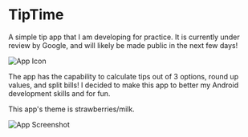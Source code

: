 # TipTime
A simple tip app that I am developing for practice.
It is currently under review by Google, and will likely be made public in the next few days!

![App Icon](https://lh3.googleusercontent.com/LRIg2EIyDQnYS0l-CIhCzNaqQ0R0izzpzuDMuWTVSf6oUlT_gPtlInzJHWFmDL3jyAv-uH6O55fOgJb7kX11wvZaYeamQAezA1qyVRbROb1tzDX4uz8MG87eo6GeFRXcqH0Pi9tpVhnwQjPOZtgLS16xgcj0fyIG1b7rCM86jCYUgYwlGpNEDfOEYbF7BAB8n-LNNddfQdAvRI5iyabyk7Yn2kkNmtQGlhclu1JTZ4vLUyPY5OGYwV7B7UPv9HcLcQpCbHcwcivjYPcaVeCh8xEsIhskQvIvXLV2aEqG3plsOAzbQa0c96Y95vWXHp5hSV-sG0hhQ_NLbfnqRYHgqB3Y2_LkriwcMQpk3AAKVE0F_-APoNnqxqCJHUZL6rApcLKVM0ztBy9iJEErgCsym-0hVC9NYZdsFwyUrcMzS2ZK-vaYPoPr1Gb5PlOm2Dv2eExTjjHs9_k9TJqXjaXn_75hxx4-OHV2E0eXRNHj066-mZTLFfPLo8Me5Szf9jzmHLL6N25qsAvwkHFHuUHsjzdum-Pd58HJ90nB6tyR9RjgNrnH1uWcdBOwaR05Kj-vZeu0H_IZ4dTNeMvMt78aXQZ_mW6FBBGzjtkstd2f3EY7De4O_xdIUUM2qD-nTnwaPEVMmEhZBLx10mh8kCnI3R5FjQZLJGgHHjOXAYHE3QHl4SIDNhgv9y1WzfB5=s480-no?authuser=0)

The app has the capability to calculate tips out of 3 options, round up values, and split bills!
I decided to make this app to better my Android development skills and for fun.

This app's theme is strawberries/milk.

![App Screenshot](https://photos.google.com/photo/AF1QipOnoLd0YN0tDKEj7pzdfrfF3j9si6Ys-Oyqel5E)
